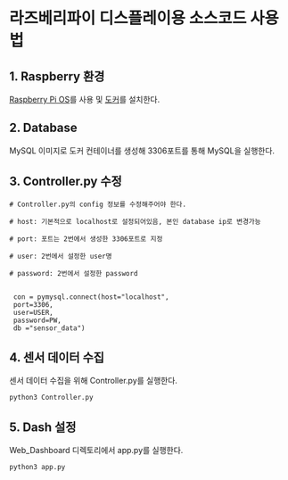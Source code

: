 # 라즈베리파이 디스플레이용 소스코드 사용 법

## 1. Raspberry 환경

[Raspberry Pi OS](https://www.raspberrypi.com/software/)를 사용 및 [도커](https://docs.docker.com/get-docker/)를 설치한다.

## 2. Database

MySQL 이미지로 도커 컨테이너를 생성해 3306포트를 통해 MySQL을 실행한다.

## 3. Controller.py 수정
```
# Controller.py의 config 정보를 수정해주어야 한다.

# host: 기본적으로 localhost로 설정되어있음, 본인 database ip로 변경가능

# port: 포트는 2번에서 생성한 3306포트로 지정

# user: 2번에서 설정한 user명

# password: 2번에서 설정한 password


 con = pymysql.connect(host="localhost",
 port=3306, 
 user=USER, 
 password=PW, 
 db ="sensor_data")
```

## 4. 센서 데이터 수집

센서 데이터 수집을 위해 Controller.py를 실행한다.
```
python3 Controller.py
```

## 5. Dash 설정
Web_Dashboard 디렉토리에서 app.py를 실행한다.
```
python3 app.py
```